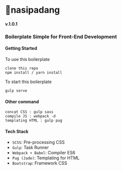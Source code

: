 # :curry:nasipadang

#### v.1.0.1

### Boilerplate Simple for Front-End Development

#### Getting Started

To use this boilerplate

```
clone this repo
npm install / yarn install
```

To start this boilerplate

```
gulp serve
```

#### Other command

```
concat CSS : gulp sass
compile JS : webpack -d
templating HTML : gulp pug
```

#### Tech Stack

* `SCSS`: Pre-processing CSS
* `Gulp`: Task Runner
* `Webpack + Babel`: Compiler ES6
* `Pug (Jade)`: Templating for HTML
* `Bootstrap`: Framework CSS
